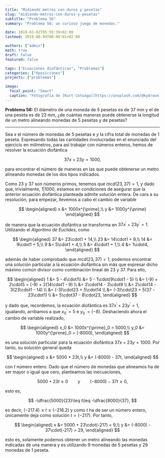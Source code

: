 ```yaml
---
title: "Midiendo metros con duros y pesetas"
slug: "midiendo-metros-con-duros-y-pesetas"
subtitle: "Problema 56"
summary: "Problema 56: un curioso juego de monedas."

date: 2019-03-02T05:59:39+02:00
lastmod: 2019-08-04T00:00:01+02:00

authors: ["admin"]
math: true
draft: false
featured: false

tags: ["Ecuaciones diofánticas", "Problemas"]
categories: ["Oposiciones"]
projects: ["problemas"]

image:
  focal_point: "Smart"
  caption: "Fotografía de [Kurt Cotoaga](https://unsplash.com/@kydroon), disponible en [Unsplash](https://unsplash.com/photos/cqbLg3lZEpk)."
---
```


**Problema 56:** El diámetro de una moneda de $5$ pesetas es de $37$ mm y el de una peseta es de $23$ mm, ¿de cuántas maneras puede obtenerse la longitud de un metro alineando monedas de $5$ pesetas y de pesetas?

***

Sea $x$ el número de monedas de $5$ pesetas e $y$ la cifra total de monedas de $1$ peseta. Expresando todas las cantidades involucradas en el enunciado del ejercicio en milímetros, para así trabajar con números enteros, hemos de resolver la ecuación diofántica 

$$
37x+23y=1000,
$$ 

para encontrar el número de maneras en las que puede obtenerse un metro alineando monedas de los dos tipos indicados. 

Como $23$ y $37$ son números primos, tenemos que $mcd(23,37)=1$, y dado que, trivialmente, $1|1000$, estamos en condiciones de asegurar que la anterior ecuación diofántica planteada admite solución entera. De cara a su resolución, para empezar, llevemos a cabo el cambio de variable

$$
\begin{aligned}
x &= 1000x^{\prime},\\
y &= 1000y^{\prime}
\end{aligned}
$$

de manera que la ecuación diofántica se transforma en $37x^{\prime} + 23y^{\prime} = 1$. Utilizando el *Algoritmo de Euclides*, como

$$
\begin{aligned}
37 &= 23\cdot1 + 14,\\
23 &= 14\cdot1 +  9,\\
14 &=  9\cdot1 +  5,\\
 9 &=  5\cdot1 +  4,\\
 5 &=  4\cdot1 +  1,\\
 4 &=  1\cdot4,
\end{aligned}
$$

además de haber comprobado que $mcd(23,37)=1$, podemos encontrar una solución particular a la ecuación diofántica sin más que expresar dicho máximo común divisor como combinación lineal de $23$ y $37$. Para ello,

$$
\begin{aligned}
1 &= 5 - 4\cdot1\\
&= 5 - 1\cdot(9\cdot1 - 5) \\
&= (-9) + 2\cdot5 = (-9) + 2(14\cdot1 - 9) \\
&= 2\cdot14 - 3\cdot9 \\
&= 2\cdot14 - 3(23\cdot1 - 14) \\
&= (-3)\cdot23 + 5\cdot14 \\
&= (-3)\cdot23 + 5(37 - 23\cdot1) \\
&= 5\cdot37 - 8\cdot23,
\end{aligned}
$$

y dado que, recordemos, la ecuación diofántica es $37x^{\prime} +23y^{\prime} =1$, igualando, arribamos a que $x^{\prime}_0=5$ e $y^{\prime}_0=(-8)$. Deshaciendo ahora el cambio de variable realizado,

$$
\begin{aligned}
x_0 &= 1000x^{\prime}_0 = 5000,\\
y_0 &= 1000y^{\prime}_0 = (-8000),
\end{aligned}
$$

es una solución particular para la ecuación diofántica $37x+23y=1000$. Por tanto, su solución general queda

$$
\begin{aligned}
x &= 5000 + 23t,\\
y &= (-8000) - 37t,
\end{aligned}
$$

con $t$ número entero. Dado que el número de monedas que alineamos ha de ser mayor o igual que cero, planteamos las inecuaciones,

$$
5000 + 23t\geq 0\qquad\text{y}\qquad (-8000) - 37t\geq 0,
$$

esto es,

$$
-\dfrac{5000}{23}\leq t\leq -\dfrac{8000}{37},
$$

es decir, $(-217.4)\leq t\leq (-216.2)$ y como $t$ ha de ser un número entero, únicamente deja como solución $t=(-217)$. Por tanto,

$$
\begin{aligned}
x &= 5000 + 23\cdot(-217) = 9,\\ 
y &= (-8000) - 37\cdot(-217) = 29,
\end{aligned}
$$

esto es, solamente podemos obtener un metro alineando las monedas indicadas de una manera y es utilizando $9$ monedas de $5$ pesetas y $29$ monedas de $1$ peseta.
